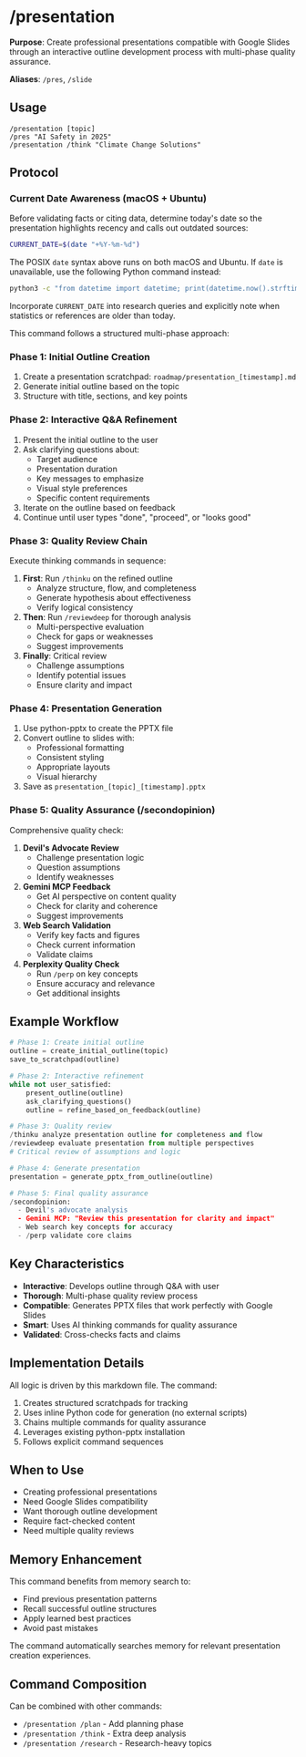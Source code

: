 # /presentation

**Purpose**: Create professional presentations compatible with Google Slides through an interactive outline development process with multi-phase quality assurance.

**Aliases**: `/pres`, `/slide`

## Usage

```
/presentation [topic]
/pres "AI Safety in 2025"
/presentation /think "Climate Change Solutions"
```

## Protocol

### Current Date Awareness (macOS + Ubuntu)
Before validating facts or citing data, determine today's date so the presentation highlights recency and calls out outdated sources:

```sh
CURRENT_DATE=$(date "+%Y-%m-%d")
```

The POSIX `date` syntax above runs on both macOS and Ubuntu. If `date` is unavailable, use the following Python command instead:

```bash
python3 -c "from datetime import datetime; print(datetime.now().strftime('%Y-%m-%d'))"
```

Incorporate `CURRENT_DATE` into research queries and explicitly note when statistics or references are older than today.

This command follows a structured multi-phase approach:

### Phase 1: Initial Outline Creation
1. Create a presentation scratchpad: `roadmap/presentation_[timestamp].md`
2. Generate initial outline based on the topic
3. Structure with title, sections, and key points

### Phase 2: Interactive Q&A Refinement
1. Present the initial outline to the user
2. Ask clarifying questions about:
   - Target audience
   - Presentation duration
   - Key messages to emphasize
   - Visual style preferences
   - Specific content requirements
3. Iterate on the outline based on feedback
4. Continue until user types "done", "proceed", or "looks good"

### Phase 3: Quality Review Chain
Execute thinking commands in sequence:
1. **First**: Run `/thinku` on the refined outline
   - Analyze structure, flow, and completeness
   - Generate hypothesis about effectiveness
   - Verify logical consistency
2. **Then**: Run `/reviewdeep` for thorough analysis
   - Multi-perspective evaluation
   - Check for gaps or weaknesses
   - Suggest improvements
3. **Finally**: Critical review
   - Challenge assumptions
   - Identify potential issues
   - Ensure clarity and impact

### Phase 4: Presentation Generation
1. Use python-pptx to create the PPTX file
2. Convert outline to slides with:
   - Professional formatting
   - Consistent styling
   - Appropriate layouts
   - Visual hierarchy
3. Save as `presentation_[topic]_[timestamp].pptx`

### Phase 5: Quality Assurance (/secondopinion)
Comprehensive quality check:
1. **Devil's Advocate Review**
   - Challenge presentation logic
   - Question assumptions
   - Identify weaknesses
2. **Gemini MCP Feedback**
   - Get AI perspective on content quality
   - Check for clarity and coherence
   - Suggest improvements
3. **Web Search Validation**
   - Verify key facts and figures
   - Check current information
   - Validate claims
4. **Perplexity Quality Check**
   - Run `/perp` on key concepts
   - Ensure accuracy and relevance
   - Get additional insights

## Example Workflow

```python
# Phase 1: Create initial outline
outline = create_initial_outline(topic)
save_to_scratchpad(outline)

# Phase 2: Interactive refinement
while not user_satisfied:
    present_outline(outline)
    ask_clarifying_questions()
    outline = refine_based_on_feedback(outline)

# Phase 3: Quality review
/thinku analyze presentation outline for completeness and flow
/reviewdeep evaluate presentation from multiple perspectives
# Critical review of assumptions and logic

# Phase 4: Generate presentation
presentation = generate_pptx_from_outline(outline)

# Phase 5: Final quality assurance
/secondopinion:
  - Devil's advocate analysis
  - Gemini MCP: "Review this presentation for clarity and impact"
  - Web search key concepts for accuracy
  - /perp validate core claims
```

## Key Characteristics

- **Interactive**: Develops outline through Q&A with user
- **Thorough**: Multi-phase quality review process
- **Compatible**: Generates PPTX files that work perfectly with Google Slides
- **Smart**: Uses AI thinking commands for quality assurance
- **Validated**: Cross-checks facts and claims

## Implementation Details

All logic is driven by this markdown file. The command:
1. Creates structured scratchpads for tracking
2. Uses inline Python code for generation (no external scripts)
3. Chains multiple commands for quality assurance
4. Leverages existing python-pptx installation
5. Follows explicit command sequences

## When to Use

- Creating professional presentations
- Need Google Slides compatibility
- Want thorough outline development
- Require fact-checked content
- Need multiple quality reviews

## Memory Enhancement

This command benefits from memory search to:
- Find previous presentation patterns
- Recall successful outline structures
- Apply learned best practices
- Avoid past mistakes

The command automatically searches memory for relevant presentation creation experiences.

## Command Composition

Can be combined with other commands:
- `/presentation /plan` - Add planning phase
- `/presentation /think` - Extra deep analysis
- `/presentation /research` - Research-heavy topics
